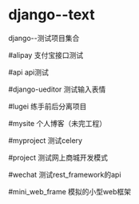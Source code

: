 # django--text
django--测试项目集合

#alipay
支付宝接口测试

#api
api测试

#django-ueditor
测试输入表情

#lugei
练手前后分离项目

#mysite
个人博客（未完工程）

#myproject
测试celery

#project
测试网上商城开发模式

#wechat
测试rest_framework的api

#mini_web_frame
模拟的小型web框架